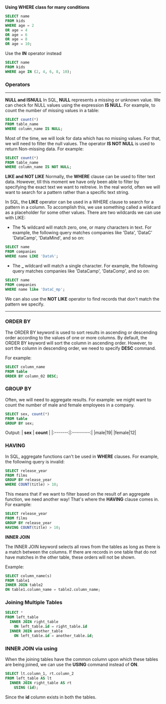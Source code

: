 **Using WHERE class for many conditions**
```SQL
SELECT name
FROM kids
WHERE age = 2
OR age = 4
OR age = 6
OR age = 8
OR age = 10;
```

Use the **IN** operator instead
```SQL
SELECT name
FROM kids
WHERE age IN (2, 4, 6, 8, 10);
```

### Operators
---
**NULL and ISNULL**
In SQL, **NULL** represents a missing or unknown value. We can check for NULL values using the expression **IS NULL**. For example, to count the number of missing values in a table:
```SQL
SELECT count(*)
FROM table_name
WHERE column_name IS NULL;
```

Most of the time, we will look for data which has no missing values. For that, we will need to filter the null values. The operator **IS NOT NULL** is used to return Non-missing data. For example:
```SQL
SELECT count(*)
FROM table_name
WHERE column_name IS NOT NULL;
```

**LIKE and NOT LIKE**
Normally, the **WHERE** clause can be used to filter text data. However, till this moment we have only been able to filter by specifying the exact text we want to reitreive. In the real world, often we will want to search for a pattern rather than a specific text string.

In SQL, the **LIKE** operator can be used in a WHERE clause to search for a pattern in a column. To accomplish this, we use something called a wildcard as a placeholder for some other values. There are two wildcards we can use with LIKE:

- The **%** wildcard will match zero, one, or many characters in text. For example, the following query matches companies like 'Data', 'DataC' 'DataCamp', 'DataMind', and so on:
```SQL
SELECT name
FROM companies
WHERE name LIKE 'Data%';
```

- The **_** wildcard will match a single character. For example, the following query matches companies like 'DataCamp', 'DataComp', and so on:
```SQL
SELECT name
FROM companies
WHERE name like 'DataC_mp';
```
We can also use the **NOT LIKE** operator to find records that don't match the pattern we specify.

---

### ORDER BY 

The ORDER BY keyword is used to sort results in ascending or descending order according to the values of one or more columns. By default, the ORDER BY keyword will sort the column in ascending order. However, to sort the column in descending order, we need to specify **DESC** command.

For example:
```sql
SELECT column_name
FROM table
ORDER BY column_02 DESC;
```

### GROUP BY
Often, we will need to aggregate results. For example: we might want to count the number of male and female employees in a company.
```sql
SELECT sex, count(*)
FROM table
GROUP BY sex;
```
Output:
| **sex** | **count** |
|:-------:|:---------:|
|male|19|
|female|12|


### HAVING
In SQL, aggregate functions can't be used in **WHERE** clauses. For example, the following query is invalid:

```sql
SELECT release_year
FROM films
GROUP BY release_year
WHERE COUNT(title) > 10;
```

This means that if we want to filter based on the result of an aggregate function, we need another way! That's where the **HAVING** clause comes in. For example:

```sql
SELECT release_year
FROM films
GROUP BY release_year
HAVING COUNT(title) > 10;
```

**INNER JOIN**

The INNER JOIN keyword selects all rows from the tables as long as there is a match between the columns. If there are records in one table that do not have matches in the other table, these orders will not be shown.

Example:
```sql
SELECT column_name(s)
FROM table1
INNER JOIN table2
ON table1.column_name = table2.column_name;
```

### Joining Multiple Tables
```sql
SELECT *
FROM left_table
  INNER JOIN right_table
    ON left_table.id = right_table.id
  INNER JOIN another_table
    ON left_table.id = another_table.id;
```

### INNER JOIN via using
When the joining tables have the common column upon which these tables are being joined, we can use the **USING** command instead of **ON**.
```sql
SELECT lt.column_1, rt.column_2
FROM left_table AS lt
  INNER JOIN right_table AS rt
    USING (id);
```
Since the **id** column exists in both the tables.























